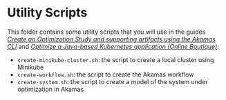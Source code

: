 # Utility Scripts

This folder contains some utility scripts that you will use in the guides
*[Create an Optimization Study and supporting artifacts using the Akamas CLI][AIAS-03]* and
*[Optimize a Java-based Kubernetes application (Online Boutique)][AIAB-04]*:

* `create-minikube-cluster.sh`: the script to create a local cluster using Minikube
* `create-workflow.sh`: the script to create the Akamas workflow
* `create-system.sh`: the script to create a model of the system under optimization in Akamas

[AIAS-03]: https://docs.akamas.io/quick-guides/quick-guides-aias/aias-03-guide-create-an-optimization-study-and-supporting-artifacts-using-the-akamas-cli
[AIAB-04]: https://docs.akamas.io/quick-guides/quick-guides-aiab/aiab-04-optimize-a-java-based-kubernetes-application-online-boutique
